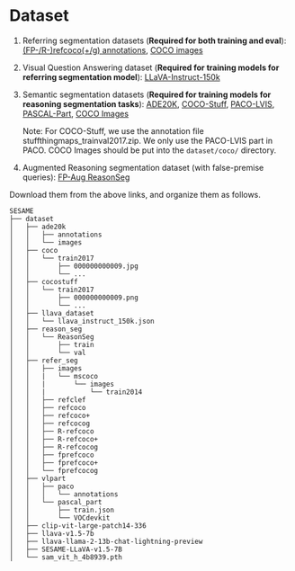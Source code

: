 # Dataset

1. Referring segmentation datasets (**Required for both training and eval**): [(FP-/R-)refcoco(+/g) annotations](https://drive.google.com/file/d/1mA3kcY3QiAZz1Zr89MCKYd7e3LBIwUzl/view?usp=sharing), [COCO images](http://images.cocodataset.org/zips/train2014.zip)

2. Visual Question Answering dataset (**Required for training models for referring segmentation model**): [LLaVA-Instruct-150k](https://huggingface.co/datasets/liuhaotian/LLaVA-Instruct-150K/blob/main/llava_instruct_150k.json)

1. Semantic segmentation datasets (**Required for training models for reasoning segmentation tasks**): [ADE20K](http://data.csail.mit.edu/places/ADEchallenge/ADEChallengeData2016.zip), [COCO-Stuff](http://calvin.inf.ed.ac.uk/wp-content/uploads/data/cocostuffdataset/stuffthingmaps_trainval2017.zip), [PACO-LVIS](https://github.com/facebookresearch/paco/tree/main#dataset-setup), [PASCAL-Part](https://github.com/facebookresearch/VLPart/tree/main/datasets#pascal-part), [COCO Images](http://images.cocodataset.org/zips/train2017.zip)

    Note: For COCO-Stuff, we use the annotation file stuffthingmaps_trainval2017.zip. We only use the PACO-LVIS part in PACO. COCO Images should be put into the `dataset/coco/` directory.

5. Augmented Reasoning segmentation dataset (with false-premise queries): [FP-Aug ReasonSeg](https://drive.google.com/file/d/11WNg1KaV2mk7gTdJRa2aahGqfj4luTDw/view?usp=sharing)

Download them from the above links, and organize them as follows.

```
SESAME
├── dataset
│   ├── ade20k
│   │   ├── annotations
│   │   └── images
│   ├── coco
│   │   └── train2017
│   │       ├── 000000000009.jpg
│   │       └── ...
│   ├── cocostuff
│   │   └── train2017
│   │       ├── 000000000009.png
│   │       └── ...
│   ├── llava_dataset
│   │   └── llava_instruct_150k.json
│   ├── reason_seg
│   │   └── ReasonSeg
│   │       ├── train
│   │       └── val
│   ├── refer_seg
│   │   ├── images
│   │   |   └── mscoco
│   │   |       └── images
│   │   |           └── train2014
│   │   ├── refclef
│   │   ├── refcoco
│   │   ├── refcoco+
│   │   ├── refcocog
│   │   ├── R-refcoco
│   │   ├── R-refcoco+
│   │   ├── R-refcocog
│   │   ├── fprefcoco
│   │   ├── fprefcoco+
│   │   └── fprefcocog
│   ├── vlpart
│   │   ├── paco
│   │   │   └── annotations
│   │   └── pascal_part
│   │       ├── train.json
│   │       └── VOCdevkit
│   ├── clip-vit-large-patch14-336
│   ├── llava-v1.5-7b
│   ├── llava-llama-2-13b-chat-lightning-preview
│   ├── SESAME-LLaVA-v1.5-7B
│   └── sam_vit_h_4b8939.pth
```
